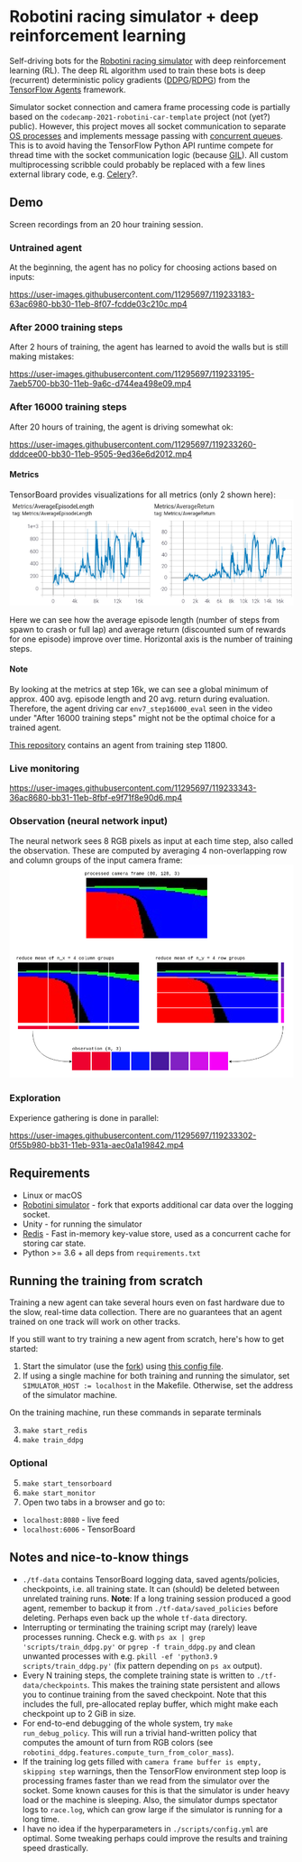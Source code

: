 # Robotini racing simulator + deep reinforcement learning

Self-driving bots for the [Robotini racing simulator][robotini-simulator] with deep reinforcement learning (RL).
The deep RL algorithm used to train these bots is deep (recurrent) deterministic policy gradients ([DDPG][DDPG]/[RDPG][RDPG]) from the [TensorFlow Agents][tf-agents] framework.

Simulator socket connection and camera frame processing code is partially based on the `codecamp-2021-robotini-car-template` project (not (yet?) public).
However, this project moves all socket communication to separate [OS processes](https://docs.python.org/3/library/multiprocessing.html#multiprocessing.Process) and implements message passing with [concurrent queues](https://docs.python.org/3/library/multiprocessing.html#multiprocessing.Queue).
This is to avoid having the TensorFlow Python API runtime compete for thread time with the socket communication logic (because [GIL](https://docs.python.org/3/c-api/init.html#thread-state-and-the-global-interpreter-lock)).
All custom multiprocessing scribble could probably be replaced with a few lines external library code, e.g. [Celery](https://docs.celeryproject.org/en/stable/getting-started/introduction.html)?.

## Demo

Screen recordings from an 20 hour training session.

### Untrained agent

At the beginning, the agent has no policy for choosing actions based on inputs:

https://user-images.githubusercontent.com/11295697/119233183-63ac6980-bb30-11eb-8f07-fcdde03c210c.mp4

### After 2000 training steps

After 2 hours of training, the agent has learned to avoid the walls but is still making mistakes:

https://user-images.githubusercontent.com/11295697/119233195-7aeb5700-bb30-11eb-9a6c-d744ea498e09.mp4

### After 16000 training steps

After 20 hours of training, the agent is driving somewhat ok:

https://user-images.githubusercontent.com/11295697/119233260-dddcee00-bb30-11eb-9505-9ed36e6d2012.mp4

#### Metrics

TensorBoard provides visualizations for all metrics (only 2 shown here):
![two charts, both with slightly upwards trends][tensorboard-eval-metrics]

Here we can see how the average episode length (number of steps from spawn to crash or full lap) and average return (discounted sum of rewards for one episode) improve over time.
Horizontal axis is the number of training steps.

#### Note

By looking at the metrics at step 16k, we can see a global minimum of approx. 400 avg. episode length and 20 avg. return during evaluation.
Therefore, the agent driving car `env7_step16000_eval` seen in the video under "After 16000 training steps" might not be the optimal choice for a trained agent.

[This repository][trained-agent-repo] contains an agent from training step 11800.

### Live monitoring

https://user-images.githubusercontent.com/11295697/119233343-36ac8680-bb31-11eb-8fbf-e9f71f8e90d6.mp4


### Observation (neural network input)

The neural network sees 8 RGB pixels as input at each time step, also called the observation.
These are computed by averaging 4 non-overlapping row and column groups of the input camera frame:
![4 images, one showing the processed camera frame, two showing how to compute the 8 average values from the frame and one image showing the resulting 8 pixels on one row][explain-observation]

### Exploration

Experience gathering is done in parallel:

https://user-images.githubusercontent.com/11295697/119233302-0f55b980-bb31-11eb-931a-aec0a1a19842.mp4

## Requirements

* Linux or macOS
* [Robotini simulator][robotini-simulator-fork] - fork that exports additional car data over the logging socket.
* Unity - for running the simulator
* [Redis][redis] - Fast in-memory key-value store, used as a concurrent cache for storing car state.
* Python >= 3.6 + all deps from `requirements.txt`

## Running the training from scratch

Training a new agent can take several hours even on fast hardware due to the slow, real-time data collection.
There are no guarantees that an agent trained on one track will work on other tracks.

If you still want to try training a new agent from scratch, here's how to get started:

1. Start the simulator (use the [fork][robotini-simulator-fork]) using [this config file](./RaceParameters.json).
2. If using a single machine for both training and running the simulator, set `SIMULATOR_HOST := localhost` in the Makefile.
Otherwise, set the address of the simulator machine.

On the training machine, run these commands in separate terminals

3. `make start_redis`
4. `make train_ddpg`

### Optional

5. `make start_tensorboard`
6. `make start_monitor`
7. Open two tabs in a browser and go to:
* `localhost:8080` - live feed
* `localhost:6006` - TensorBoard


## Notes and nice-to-know things

* `./tf-data` contains TensorBoard logging data, saved agents/policies, checkpoints, i.e. all training state.
  It can (should) be deleted between unrelated training runs.
  **Note**: If a long training session produced a good agent, remember to backup it from `./tf-data/saved_policies` before deleting.
  Perhaps even back up the whole `tf-data` directory.
* Interrupting or terminating the training script may (rarely) leave processes running.
  Check e.g. with `ps ax | grep 'scripts/train_ddpg.py'` or `pgrep -f train_ddpg.py` and clean unwanted processes with e.g. `pkill -ef 'python3.9 scripts/train_ddpg.py'` (fix pattern depending on `ps ax` output).
* Every N training steps, the complete training state is written to `./tf-data/checkpoints`.
  This makes the training state persistent and allows you to continue training from the saved checkpoint.
    Note that this includes the full, pre-allocated replay buffer, which might make each checkpoint up to 2 GiB in size.
* For end-to-end debugging of the whole system, try `make run_debug_policy`. This will run a trivial hand-written policy that computes the amount of turn from RGB colors (see `robotini_ddpg.features.compute_turn_from_color_mass`).
* If the training log gets filled with `camera frame buffer is empty, skipping step` warnings, then the TensorFlow environment step loop is processing frames faster than we read from the simulator over the socket.
  Some known causes for this is that the simulator is under heavy load or the machine is sleeping.
  Also, the simulator dumps spectator logs to `race.log`, which can grow large if the simulator is running for a long time.
* I have no idea if the hyperparameters in `./scripts/config.yml` are optimal. Some tweaking perhaps could improve the results and training speed drastically.


[DDPG]: https://www.semanticscholar.org/paper/Continuous-control-with-deep-reinforcement-learning-Lillicrap-Hunt/024006d4c2a89f7acacc6e4438d156525b60a98f
[RDPG]: https://rll.berkeley.edu/deeprlworkshop/papers/rdpg.pdf
[explain-observation]: ./media/explain-observation.png
[tensorboard-eval-metrics]: ./media/tensorboard-eval-metrics.png
[redis]: https://redis.io/
[robotini-simulator-fork]: https://github.com/matiaslindgren/Robotini-Racing-Simulator
[robotini-simulator]: https://github.com/mikkomultanen/Robotini-Racing-Simulator
[tf-agents]: https://www.tensorflow.org/agents
[video-eval-step0]: ./media/eval-step0.webm
[video-eval-step2000]: ./media/eval-step2000.webm
[video-eval-step16000]: ./media/eval-step16000.webm
[video-web-ui]: ./media/web-ui.webm
[video-explore-step16000]: ./media/explore-step16000.webm
[trained-agent-repo]: https://github.com/matiaslindgren/robotini-ddpg-agent
